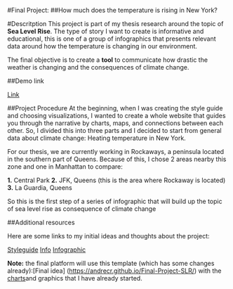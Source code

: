 

#Final Project:
##How much does the temperature is rising in New York?

#Descritption
This project is part of my thesis research around the topic of **Sea Level Rise**. The type of story I want to create is informative and educational, this is one of a group of infographics that presents relevant data around how the temperature is changing in our environment.

The final objective is to create a **tool** to communicate how drastic the weather is changing and the consequences of climate change. 

##Demo link

[Link](https://andrecr.github.io/Project-Layout/)

##Project Procedure
At the beginning, when I was creating the style guide and choosing visualizations,  I wanted to create a whole website that guides you through the narrative by charts, maps, and connections between each other.  So, I divided this into three parts and I decided to start from general data about climate change: Heating temperature in New York.

For our thesis, we are currently working in Rockaways, a peninsula located in the southern part of Queens. Because of this, I chose 2 areas nearby this zone and one in Manhattan to compare:

**1.** Central Park
**2.** JFK, Queens (this is the area where Rockaway is located)
**3.** La Guardia, Queens

So this is the first step of a series of infographic that will build up the topic of sea level rise as consequence of climate change

##Additional resources

Here are some links to my initial ideas and thoughts about the project:

[Styleguide](https://gist.github.com/andrecr/830ee1670bbaa39569d5ecb9da3188ee)
[Info](https://gist.github.com/andrecr/69080fc9275bb163dec8254168f83948)
[Infographic](https://gist.github.com/andrecr/0f5ac7f283e1942dbde1bfc59d61ecad)


**Note:** the final platform will use this template (which has some changes already):[Final idea] (https://andrecr.github.io/Final-Project-SLR/)   with the [charts](https://andrecr.github.io/Project-Layout/)and graphics that I have already started.



